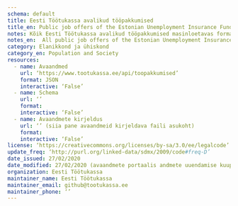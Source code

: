```yaml
---
schema: default
title: Eesti Töötukassa avalikud tööpakkumised
title_en: Public job offers of the Estonian Unemployment Insurance Fund
notes: Kõik Eesti Töötukassa avalikud tööpakkumised masinloetavas formaadis
notes_en:  All public job offers of the Estonian Unemployment Insurance Fund in machine-readable format
category: Elanikkond ja ühiskond 
category_en: Population and Society
resources:
  - name: Avaandmed
    url: ‘https://www.tootukassa.ee/api/toopakkumised’
    format: JSON
    interactive: ‘False’
  - name: Schema
    url: ‘’ 
    format: 
    interactive: ‘False’
  - name: Avaandmete kirjeldus
    url: ‘’ (siia pane avaandmeid kirjeldava faili asukoht)
    format:
    interactive: ‘False’
license: ‘https://creativecommons.org/licenses/by-sa/3.0/ee/legalcode’
update_freq: ‘http://purl.org/linked-data/sdmx/2009/code#freq-D’
date_issued: 27/02/2020
date_modified: 27/02/2020 (avaandmete portaalis andmete uuendamise kuupäev)
organization: Eesti Töötukassa
maintainer_name: Eesti Töötukassa
maintainer_email: github@tootukassa.ee
maintainer_phone: ‘’
---
```

